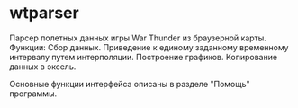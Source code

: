 wtparser
========

Парсер полетных данных игры War Thunder из браузерной карты. 
Функции:
Сбор данных. 
Приведение к единому заданному временному интервалу путем интерполяции.
Построение графиков.
Копирование данных в эксель.

Основные функции интерфейса описаны в разделе "Помощь" программы.
